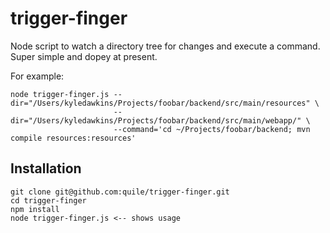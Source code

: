 # trigger-finger

Node script to watch a directory tree for changes and execute a command.  Super simple and dopey at present.

For example:

    node trigger-finger.js --dir="/Users/kyledawkins/Projects/foobar/backend/src/main/resources" \
                           --dir="/Users/kyledawkins/Projects/foobar/backend/src/main/webapp/" \
                           --command='cd ~/Projects/foobar/backend; mvn compile resources:resources'

## Installation

    git clone git@github.com:quile/trigger-finger.git
    cd trigger-finger
    npm install
    node trigger-finger.js <-- shows usage

